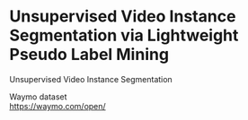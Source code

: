 # Unsupervised Video Instance Segmentation via Lightweight Pseudo Label Mining
Unsupervised Video Instance Segmentation

Waymo dataset  
https://waymo.com/open/